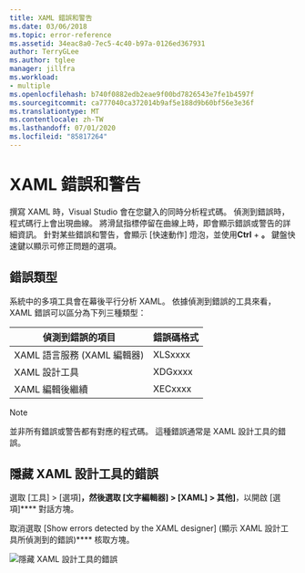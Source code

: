 ```yaml
---
title: XAML 錯誤和警告
ms.date: 03/06/2018
ms.topic: error-reference
ms.assetid: 34eac8a0-7ec5-4c40-b97a-0126ed367931
author: TerryGLee
ms.author: tglee
manager: jillfra
ms.workload:
- multiple
ms.openlocfilehash: b740f0882edb2eae9f00bd7826543e7fe1b4597f
ms.sourcegitcommit: ca777040ca372014b9af5e188d9b60bf56e3e36f
ms.translationtype: MT
ms.contentlocale: zh-TW
ms.lasthandoff: 07/01/2020
ms.locfileid: "85817264"
---
```

# <a name="xaml-errors-and-warnings"></a>XAML 錯誤和警告

撰寫 XAML 時，Visual Studio 會在您鍵入的同時分析程式碼。 偵測到錯誤時，程式碼行上會出現曲線。 將滑鼠指標停留在曲線上時，即會顯示錯誤或警告的詳細資訊。 針對某些錯誤和警告，會顯示 [快速動作] 燈泡，並使用**Ctrl** + **。** 鍵盤快速鍵以顯示可修正問題的選項。

## <a name="error-types"></a>錯誤類型

系統中的多項工具會在幕後平行分析 XAML。 依據偵測到錯誤的工具來看，XAML 錯誤可以區分為下列三種類型：

|**偵測到錯誤的項目**|**錯誤碼格式**|
| - |-----------------|
|XAML 語言服務 (XAML 編輯器)|XLSxxxx|
|XAML 設計工具|XDGxxxx|
|XAML 編輯後繼續|XECxxxx|

> [!Note]
> 並非所有錯誤或警告都有對應的程式碼。 這種錯誤通常是 XAML 設計工具的錯誤。

## <a name="suppress-xaml-designer-errors"></a>隱藏 XAML 設計工具的錯誤

選取 [工具] > [選項]****，然後選取 [文字編輯器] > [XAML] > 其他]****，以開啟 [選項]**** 對話方塊。

取消選取 [Show errors detected by the XAML designer] (顯示 XAML 設計工具所偵測到的錯誤)**** 核取方塊。

![隱藏 XAML 設計工具的錯誤](media/suppress_xaml_designer_errors.png)
